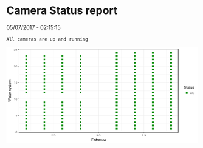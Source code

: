Camera Status report
================
05/07/2017 - 02:15:15

    All cameras are up and running

![](camreport_files/figure-markdown_github/unnamed-chunk-2-1.png)
